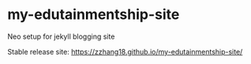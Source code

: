 # my-edutainmentship-site
Neo setup for jekyll blogging site

Stable release site: https://zzhang18.github.io/my-edutainmentship-site/
